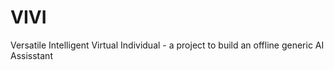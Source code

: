 # VIVI
Versatile Intelligent Virtual Individual - a project to build an offline generic AI Assisstant
